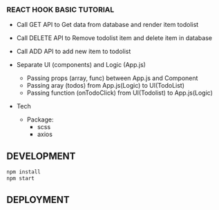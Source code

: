 ### REACT HOOK BASIC TUTORIAL

- Call GET API to Get data from database and render item todolist
- Call DELETE API to Remove todolist item and delete item in database
- Call ADD API to add new item to todolist

- Separate UI (components) and Logic (App.js)
  - Passing props (array, func) between App.js and Component
  - Passing aray (todos) from App.js(Logic) to UI(TodoList)
  - Passing function (onTodoClick) from UI(Todolist) to App.js(Logic)
- Tech
  - Package:
    - scss
    - axios

## DEVELOPMENT

```js
npm install
npm start
```

## DEPLOYMENT
